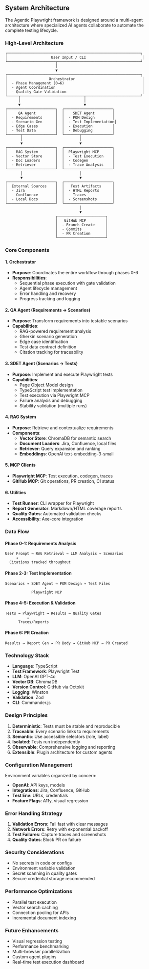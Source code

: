 ## System Architecture

The Agentic Playwright framework is designed around a multi-agent architecture where specialized AI agents collaborate to automate the complete testing lifecycle.

### High-Level Architecture

```
┌─────────────────────────────────────────────────────────────┐
│                    User Input / CLI                          │
└──────────────────────┬──────────────────────────────────────┘
                       │
                       ▼
┌─────────────────────────────────────────────────────────────┐
│                   Orchestrator                               │
│  - Phase Management (0→6)                                    │
│  - Agent Coordination                                        │
│  - Quality Gate Validation                                   │
└─────┬─────────────────────────────┬─────────────────────────┘
      │                             │
      ▼                             ▼
┌──────────────────────┐  ┌──────────────────────┐
│     QA Agent         │  │    SDET Agent        │
│  - Requirements      │  │  - POM Design        │
│  - Scenario Gen      │  │  - Test Implementation│
│  - Edge Cases        │  │  - Execution         │
│  - Test Data         │  │  - Debugging         │
└──────┬───────────────┘  └───────┬──────────────┘
       │                          │
       ▼                          ▼
┌──────────────────────┐  ┌──────────────────────┐
│    RAG System        │  │  Playwright MCP      │
│  - Vector Store      │  │  - Test Execution    │
│  - Doc Loaders       │  │  - Codegen           │
│  - Retriever         │  │  - Trace Analysis    │
└──────────────────────┘  └──────────────────────┘
       │                          │
       ▼                          ▼
┌──────────────────────┐  ┌──────────────────────┐
│  External Sources    │  │   Test Artifacts     │
│  - Jira              │  │  - HTML Reports      │
│  - Confluence        │  │  - Traces            │
│  - Local Docs        │  │  - Screenshots       │
└──────────────────────┘  └──────────────────────┘
                                  │
                                  ▼
                       ┌──────────────────────┐
                       │   GitHub MCP         │
                       │  - Branch Create     │
                       │  - Commits           │
                       │  - PR Creation       │
                       └──────────────────────┘
```

### Core Components

#### 1. Orchestrator
- **Purpose**: Coordinates the entire workflow through phases 0-6
- **Responsibilities**:
  - Sequential phase execution with gate validation
  - Agent lifecycle management
  - Error handling and recovery
  - Progress tracking and logging

#### 2. QA Agent (Requirements → Scenarios)
- **Purpose**: Transform requirements into testable scenarios
- **Capabilities**:
  - RAG-powered requirement analysis
  - Gherkin scenario generation
  - Edge case identification
  - Test data contract definition
  - Citation tracking for traceability

#### 3. SDET Agent (Scenarios → Tests)
- **Purpose**: Implement and execute Playwright tests
- **Capabilities**:
  - Page Object Model design
  - TypeScript test implementation
  - Test execution via Playwright MCP
  - Failure analysis and debugging
  - Stability validation (multiple runs)

#### 4. RAG System
- **Purpose**: Retrieve and contextualize requirements
- **Components**:
  - **Vector Store**: ChromaDB for semantic search
  - **Document Loaders**: Jira, Confluence, local files
  - **Retriever**: Query expansion and ranking
  - **Embeddings**: OpenAI text-embedding-3-small

#### 5. MCP Clients
- **Playwright MCP**: Test execution, codegen, traces
- **GitHub MCP**: Git operations, PR creation, CI status

#### 6. Utilities
- **Test Runner**: CLI wrapper for Playwright
- **Report Generator**: Markdown/HTML coverage reports
- **Quality Gates**: Automated validation checks
- **Accessibility**: Axe-core integration

### Data Flow

#### Phase 0-1: Requirements Analysis
```
User Prompt → RAG Retrieval → LLM Analysis → Scenarios
     ↓
  Citations tracked throughout
```

#### Phase 2-3: Test Implementation
```
Scenarios → SDET Agent → POM Design → Test Files
                  ↓
            Playwright MCP
```

#### Phase 4-5: Execution & Validation
```
Tests → Playwright → Results → Quality Gates
          ↓
      Traces/Reports
```

#### Phase 6: PR Creation
```
Results → Report Gen → PR Body → GitHub MCP → PR Created
```

### Technology Stack

- **Language**: TypeScript
- **Test Framework**: Playwright Test
- **LLM**: OpenAI GPT-4o
- **Vector DB**: ChromaDB
- **Version Control**: GitHub via Octokit
- **Logging**: Winston
- **Validation**: Zod
- **CLI**: Commander.js

### Design Principles

1. **Deterministic**: Tests must be stable and reproducible
2. **Traceable**: Every scenario links to requirements
3. **Semantic**: Use accessible selectors (role, label)
4. **Isolated**: Tests run independently
5. **Observable**: Comprehensive logging and reporting
6. **Extensible**: Plugin architecture for custom agents

### Configuration Management

Environment variables organized by concern:
- **OpenAI**: API keys, models
- **Integrations**: Jira, Confluence, GitHub
- **Test Env**: URLs, credentials
- **Feature Flags**: A11y, visual regression

### Error Handling Strategy

1. **Validation Errors**: Fail fast with clear messages
2. **Network Errors**: Retry with exponential backoff
3. **Test Failures**: Capture traces and screenshots
4. **Quality Gates**: Block PR on failure

### Security Considerations

- No secrets in code or configs
- Environment variable validation
- Secret scanning in quality gates
- Secure credential storage recommended

### Performance Optimizations

- Parallel test execution
- Vector search caching
- Connection pooling for APIs
- Incremental document indexing

### Future Enhancements

- Visual regression testing
- Performance benchmarking
- Multi-browser parallelization
- Custom agent plugins
- Real-time test execution dashboard


